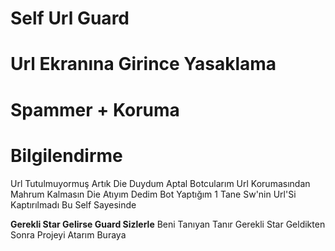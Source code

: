 # Self Url Guard
# Url Ekranına Girince Yasaklama
# Spammer + Koruma

# Bilgilendirme
Url Tutulmuyormuş Artık Die Duydum Aptal Botcularım Url Korumasından Mahrum Kalmasın Die Atıyım Dedim
Bot Yaptığım 1 Tane Sw'nin Url'Si Kaptırılmadı Bu Self Sayesinde

**Gerekli Star Gelirse Guard Sizlerle**
Beni Tanıyan Tanır Gerekli Star Geldikten Sonra Projeyi Atarım Buraya
